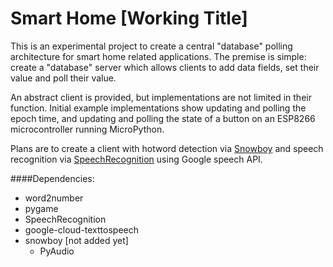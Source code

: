 # Smart Home [Working Title]
This is an experimental project to create a central "database" polling architecture for smart home related applications.
The premise is simple: create a "database" server which allows clients to add data fields, set their value and poll their value.

An abstract client is provided, but implementations are not limited in their function.
Initial example implementations show updating and polling the epoch time, and updating and polling the state of a
button on an ESP8266 microcontroller running MicroPython.

Plans are to create a client with hotword detection via [Snowboy](https://github.com/Kitt-AI/snowboy)
and speech recognition via [SpeechRecognition](https://github.com/Uberi/speech_recognition) using Google speech API.

####Dependencies:
- word2number
- pygame
- SpeechRecognition
- google-cloud-texttospeech
- snowboy [not added yet]
  - PyAudio
